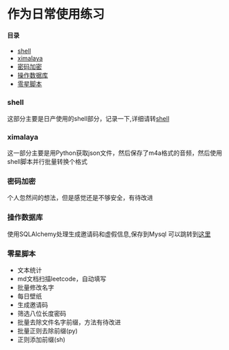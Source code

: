 作为日常使用练习
===========================

#### 目录

* [shell](#shell)
* [ximalaya](#ximalaya)
* [密码加密](#密码加密)
* [操作数据库](#操作数据库)
* [零星脚本](#零星脚本)

### shell
这部分主要是日产使用的shell部分，记录一下,详细请转[shell](https://github.com/Grizzy-bear/Python-Life/tree/master/shell "shell地址")

### ximalaya
这一部分主要是用Python获取json文件，然后保存了m4a格式的音频，然后使用shell脚本并行批量转换个格式

### 密码加密
个人忽然间的想法，但是感觉还是不够安全，有待改进

### 操作数据库
使用SQLAlchemy处理生成邀请码和虚假信息,保存到Mysql
可以跳转到[这里](https://github.com/Grizzy-bear/Python-Life/blob/master/%E6%93%8D%E4%BD%9C%E6%95%B0%E6%8D%AE%E5%BA%93/READE.md)

### 零星脚本
- 文本统计
- md文档扫描leetcode，自动填写
- 批量修改名字
- 每日壁纸
- 生成邀请码
- 筛选八位长度密码
- 批量去除文件名字前缀，方法有待改进
- 批量正则去除前缀(py)
- 正则添加前缀(sh)
